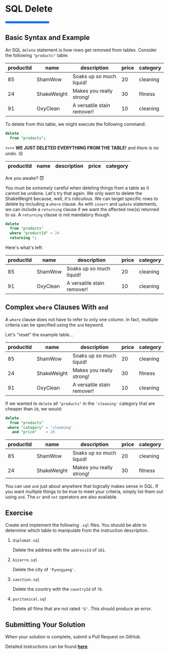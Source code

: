 # SQL Delete

<progress value="3" max="3"></progress>

## Basic Syntax and Example

An SQL `delete` statement is how rows get removed from tables. Consider the following `"products"` table:

| productId | name        | description                | price | category |
| --------- | ----------- | -------------------------- | ----- | -------- |
| 85        | ShamWow     | Soaks up so much liquid!   | 20    | cleaning |
| 24        | ShakeWeight | Makes you really strong!   | 30    | fitness  |
| 91        | OxyClean    | A versatile stain remover! | 10    | cleaning |

To delete from this table, we might execute the following command:

```sql
delete
  from "products";
```

💀💀💀💀 **WE JUST DELETED EVERYTHING FROM THE TABLE!** and _there is no undo_. 😢

| productId | name | description | price | category |
| --------- | ---- | ----------- | ----- | -------- |

Are you awake? 😈

You must be _extremely_ careful when deleting things from a table as it cannot be undone. Let's try that again. We only want to delete the ShakeWeight because, well, it's ridiculous. We can target specific rows to delete by including a `where` clause. As with `insert` and `update` statements, we can include a `returning` clause if we want the affected row(s) returned to us. A `returning` clause is not mandatory though.

```sql
delete
  from "products"
  where "productId" = 24
  returning *;
```

Here's what's left:

| productId | name     | description                | price | category |
| --------- | -------- | -------------------------- | ----- | -------- |
| 85        | ShamWow  | Soaks up so much liquid!   | 20    | cleaning |
| 91        | OxyClean | A versatile stain remover! | 10    | cleaning |

## Complex `where` Clauses With `and`

A `where` clause does not have to refer to only one column. In fact, multiple criteria can be specified using the `and` keyword.

Let's "reset" the example table...

| productId | name        | description                | price | category |
| --------- | ----------- | -------------------------- | ----- | -------- |
| 85        | ShamWow     | Soaks up so much liquid!   | 20    | cleaning |
| 24        | ShakeWeight | Makes you really strong!   | 30    | fitness  |
| 91        | OxyClean    | A versatile stain remover! | 10    | cleaning |

If we wanted to `delete` all `"products"` in the `'cleaning'` category that are cheaper than `20`, we would:

```sql
delete
  from "products"
 where "category" = 'cleaning'
   and "price"    < 20
```

| productId | name        | description              | price | category |
| --------- | ----------- | ------------------------ | ----- | -------- |
| 85        | ShamWow     | Soaks up so much liquid! | 20    | cleaning |
| 24        | ShakeWeight | Makes you really strong! | 30    | fitness  |

You can use `and` just about anywhere that logically makes sense in SQL. If you want multiple things to be true to meet your criteria, simply list them out using `and`. The `or` and `not` operators are also available.

## Exercise

Create and implement the following `.sql` files. You should be able to determine which table to manipulate from the instruction description.

1. `diplomat.sql`

   Delete the address with the `addressId` of `161`.

1. `bizarre.sql`

   Delete the city of `'Pyongyang'`.

1. `sanction.sql`

   Delete the country with the `countryId` of `70`.

1. `puritanical.sql`

   Delete all films that are not rated `'G'`. This should produce an error.

## Submitting Your Solution

When your solution is complete, submit a Pull Request on GitHub.

Detailed instructions can be found [**here**](https://lms.learningfuze.com/code-guides/Learning-Fuze/curriculum/Exercise-Workflow_Submitting-Your-Solution).
